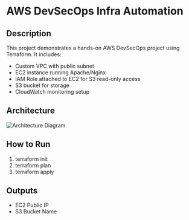 # AWS DevSecOps Infra Automation

## Description
This project demonstrates a hands-on AWS DevSecOps project using Terraform. It includes:
- Custom VPC with public subnet
- EC2 instance running Apache/Nginx
- IAM Role attached to EC2 for S3 read-only access
- S3 bucket for storage
- CloudWatch monitoring setup

## Architecture
![Architecture Diagram](architecture.png)

## How to Run
1. terraform init
2. terraform plan
3. terraform apply

## Outputs
- EC2 Public IP
- S3 Bucket Name
